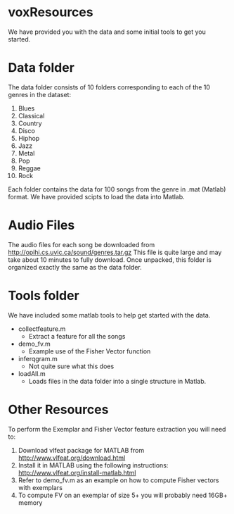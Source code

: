 # voxResources


We have provided you with the data and some initial tools to get you started.

# Data folder 
The data folder consists of 10 folders corresponding to each of the 10 genres in the dataset:

1. Blues
2. Classical
3. Country
4. Disco
5. Hiphop
6. Jazz
7. Metal
8. Pop
9. Reggae
10. Rock

Each folder contains the data for 100 songs from the genre in .mat (Matlab) format.  We have 
provided scipts to load the data into Matlab.  

# Audio Files
The audio files for each song be downloaded from http://opihi.cs.uvic.ca/sound/genres.tar.gz
This file is quite large and may take about 10 minutes to fully download.  Once unpacked, this 
folder is organized exactly the same as the data folder.  

# Tools folder 
We have included some matlab tools to help get started with the data.

* collectfeature.m
	- Extract a feature for all the songs
* demo_fv.m
	- Example use of the Fisher Vector function
* inferqgram.m
	- Not quite sure what this does
* loadAll.m
	- Loads files in the data folder into a single structure in Matlab. 

# Other Resources
To perform the Exemplar and Fisher Vector feature extraction you will need to:

1. Download vlfeat package for MATLAB from http://www.vlfeat.org/download.html
2. Install it in MATLAB using the following instructions: http://www.vlfeat.org/install-matlab.html
3. Refer to demo_fv.m as an example on how to compute Fisher vectors with exemplars
4. To compute FV on an exemplar of size 5+ you will probably need 16GB+ memory  




